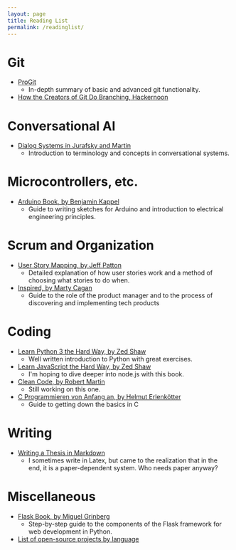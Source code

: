 ```yaml
---
layout: page
title: Reading List
permalink: /readinglist/
---
```

# Git

- [ProGit](https://git-scm.com/book/en/v2)
  - In-depth summary of basic and advanced git functionality.
- [How the Creators of Git Do Branching, Hackernoon](https://hackernoon.com/how-the-creators-of-git-do-branches-e6fcc57270fb)

# Conversational AI

- [Dialog Systems in Jurafsky and Martin](https://web.stanford.edu/~jurafsky/slp3/26.pdf)
  - Introduction to terminology and concepts in conversational systems.

# Microcontrollers, etc.

- [Arduino Book, by Benjamin Kappel](https://www.rheinwerk-verlag.de/arduino_3797/)
  - Guide to writing sketches for Arduino and introduction to electrical engineering principles.

# Scrum and Organization

- [User Story Mapping, by Jeff Patton](https://www.oreilly.com/library/view/user-story-mapping/9781491904893/)
  - Detailed explanation of how user stories work and a method of choosing what stories to do when.
- [Inspired, by Marty Cagan](https://svpg.com/inspired-how-to-create-products-customers-love/)
  - Guide to the role of the product manager and to the process of discovering and implementing tech products

# Coding

- [Learn Python 3 the Hard Way, by Zed Shaw](https://shop.learncodethehardway.org/access/buy/9/)
  - Well written introduction to Python with great exercises.
- [Learn JavaScript the Hard Way, by Zed Shaw](https://learncodethehardway.org/javascript/)
  - I'm hoping to dive deeper into node.js with this book.
- [Clean Code, by Robert Martin](https://www.oreilly.com/library/view/clean-code/9780136083238/)
  - Still working on this one.
- [C Programmieren von Anfang an, by Helmut Erlenkötter ](https://www.amazon.com/C-Programmieren-von-Anfang/dp/3499600749)
  - Guide to getting down the basics in C

# Writing
- [Writing a Thesis in Markdown](https://www.theurbanist.com.au/2018/02/writing-a-thesis-in-markdown/)
  - I sometimes write in Latex, but came to the realization that in the end, it is a paper-dependent system. Who needs paper anyway?

# Miscellaneous 

- [Flask Book, by Miguel Grinberg](https://flaskbook.com/)
  - Step-by-step guide to the components of the Flask framework for web development in Python.
- [List of open-source projects by language](https://github.com/lk-geimfari/awesomo)

